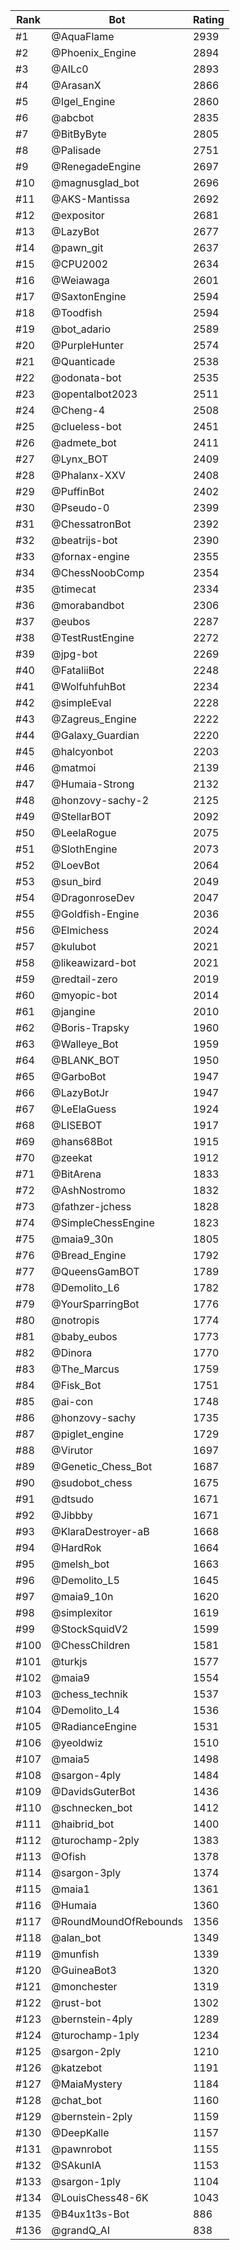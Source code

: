 Rank|Bot|Rating
---|---|---
#1|@AquaFlame|2939
#2|@Phoenix_Engine|2894
#3|@AILc0|2893
#4|@ArasanX|2866
#5|@Igel_Engine|2860
#6|@abcbot|2835
#7|@BitByByte|2805
#8|@Palisade|2751
#9|@RenegadeEngine|2697
#10|@magnusglad_bot|2696
#11|@AKS-Mantissa|2692
#12|@expositor|2681
#13|@LazyBot|2677
#14|@pawn_git|2637
#15|@CPU2002|2634
#16|@Weiawaga|2601
#17|@SaxtonEngine|2594
#18|@Toodfish|2594
#19|@bot_adario|2589
#20|@PurpleHunter|2574
#21|@Quanticade|2538
#22|@odonata-bot|2535
#23|@opentalbot2023|2511
#24|@Cheng-4|2508
#25|@clueless-bot|2451
#26|@admete_bot|2411
#27|@Lynx_BOT|2409
#28|@Phalanx-XXV|2408
#29|@PuffinBot|2402
#30|@Pseudo-0|2399
#31|@ChessatronBot|2392
#32|@beatrijs-bot|2390
#33|@fornax-engine|2355
#34|@ChessNoobComp|2354
#35|@timecat|2334
#36|@morabandbot|2306
#37|@eubos|2287
#38|@TestRustEngine|2272
#39|@jpg-bot|2269
#40|@FataliiBot|2248
#41|@WolfuhfuhBot|2234
#42|@simpleEval|2228
#43|@Zagreus_Engine|2222
#44|@Galaxy_Guardian|2220
#45|@halcyonbot|2203
#46|@matmoi|2139
#47|@Humaia-Strong|2132
#48|@honzovy-sachy-2|2125
#49|@StellarBOT|2092
#50|@LeelaRogue|2075
#51|@SlothEngine|2073
#52|@LoevBot|2064
#53|@sun_bird|2049
#54|@DragonroseDev|2047
#55|@Goldfish-Engine|2036
#56|@Elmichess|2024
#57|@kulubot|2021
#58|@likeawizard-bot|2021
#59|@redtail-zero|2019
#60|@myopic-bot|2014
#61|@jangine|2010
#62|@Boris-Trapsky|1960
#63|@Walleye_Bot|1959
#64|@BLANK_BOT|1950
#65|@GarboBot|1947
#66|@LazyBotJr|1947
#67|@LeElaGuess|1924
#68|@LISEBOT|1917
#69|@hans68Bot|1915
#70|@zeekat|1912
#71|@BitArena|1833
#72|@AshNostromo|1832
#73|@fathzer-jchess|1828
#74|@SimpleChessEngine|1823
#75|@maia9_30n|1805
#76|@Bread_Engine|1792
#77|@QueensGamBOT|1789
#78|@Demolito_L6|1782
#79|@YourSparringBot|1776
#80|@notropis|1774
#81|@baby_eubos|1773
#82|@Dinora|1770
#83|@The_Marcus|1759
#84|@Fisk_Bot|1751
#85|@ai-con|1748
#86|@honzovy-sachy|1735
#87|@piglet_engine|1729
#88|@Virutor|1697
#89|@Genetic_Chess_Bot|1687
#90|@sudobot_chess|1675
#91|@dtsudo|1671
#92|@Jibbby|1671
#93|@KlaraDestroyer-aB|1668
#94|@HardRok|1664
#95|@melsh_bot|1663
#96|@Demolito_L5|1645
#97|@maia9_10n|1620
#98|@simplexitor|1619
#99|@StockSquidV2|1599
#100|@ChessChildren|1581
#101|@turkjs|1577
#102|@maia9|1554
#103|@chess_technik|1537
#104|@Demolito_L4|1536
#105|@RadianceEngine|1531
#106|@yeoldwiz|1510
#107|@maia5|1498
#108|@sargon-4ply|1484
#109|@DavidsGuterBot|1436
#110|@schnecken_bot|1412
#111|@haibrid_bot|1400
#112|@turochamp-2ply|1383
#113|@Ofish|1378
#114|@sargon-3ply|1374
#115|@maia1|1361
#116|@Humaia|1360
#117|@RoundMoundOfRebounds|1356
#118|@alan_bot|1349
#119|@munfish|1339
#120|@GuineaBot3|1320
#121|@monchester|1319
#122|@rust-bot|1302
#123|@bernstein-4ply|1289
#124|@turochamp-1ply|1234
#125|@sargon-2ply|1210
#126|@katzebot|1191
#127|@MaiaMystery|1184
#128|@chat_bot|1160
#129|@bernstein-2ply|1159
#130|@DeepKalle|1157
#131|@pawnrobot|1155
#132|@SAkunIA|1153
#133|@sargon-1ply|1104
#134|@LouisChess48-6K|1043
#135|@B4ux1t3s-Bot|886
#136|@grandQ_AI|838

